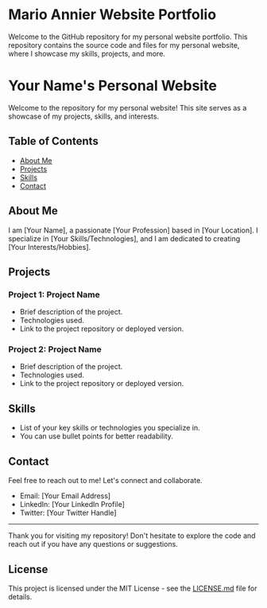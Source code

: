 # Mario Annier Website Portfolio 

Welcome to the GitHub repository for my personal website portfolio. This repository contains the source code and files for my personal website, where I showcase my skills, projects, and more.

# Your Name's Personal Website

Welcome to the repository for my personal website! This site serves as a showcase of my projects, skills, and interests.

## Table of Contents

- [About Me](#about-me)
- [Projects](#projects)
- [Skills](#skills)
- [Contact](#contact)

## About Me

I am [Your Name], a passionate [Your Profession] based in [Your Location]. I specialize in [Your Skills/Technologies], and I am dedicated to creating [Your Interests/Hobbies].

## Projects

### Project 1: Project Name
- Brief description of the project.
- Technologies used.
- Link to the project repository or deployed version.

### Project 2: Project Name
- Brief description of the project.
- Technologies used.
- Link to the project repository or deployed version.

## Skills

- List of your key skills or technologies you specialize in.
- You can use bullet points for better readability.

## Contact

Feel free to reach out to me! Let's connect and collaborate.

- Email: [Your Email Address]
- LinkedIn: [Your LinkedIn Profile]
- Twitter: [Your Twitter Handle]

---

Thank you for visiting my repository! Don't hesitate to explore the code and reach out if you have any questions or suggestions.

## License

This project is licensed under the MIT License - see the [LICENSE.md](LICENSE.md) file for details.


